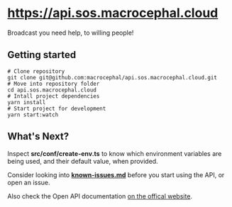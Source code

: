 # https://api.sos.macrocephal.cloud

Broadcast you need help, to willing people!

## Getting started

```shell
# Clone repository
git clone git@github.com:macrocephal/api.sos.macrocephal.cloud.git
# Move into repository folder
cd api.sos.macrocephal.cloud
# Intall project dependencies
yarn install
# Start project for development
yarn start:watch
```

## What's Next?

Inspect **src/conf/create-env.ts** to know which environment variables
are being used, and their default value, when provided.

Consider looking into [**known-issues.md**](known-issues.md)
before you start using the API, or open an issue.

Also check the Open API documentation [on the offical website](https://api.sos.macrocephal.cloud).
